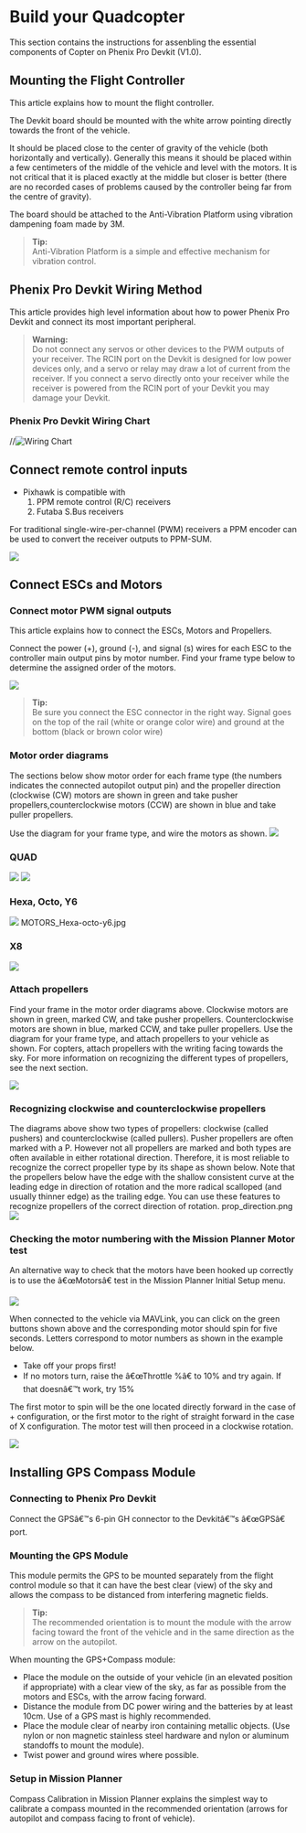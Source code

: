 # Build your Quadcopter

This section contains the instructions for assenbling the essential components of Copter on Phenix Pro Devkit \(V1.0\).

## Mounting the Flight Controller

This article explains how to mount the flight controller.

The Devkit board should be mounted with the white arrow pointing directly towards the front of the vehicle.

It should be placed close to the center of gravity of the vehicle \(both horizontally and vertically\). Generally this means it should be placed within a few centimeters of the middle of the vehicle and level with the motors. It is not critical that it is placed exactly at the middle but closer is better \(there are no recorded cases of problems caused by the controller being far from the centre of gravity\).

The board should be attached to the Anti-Vibration Platform using vibration dampening foam made by 3M.

> **Tip:**  
> Anti-Vibration Platform is a simple and effective mechanism for vibration control.

## Phenix Pro Devkit Wiring Method

This article provides high level information about how to power Phenix Pro Devkit and connect its most important peripheral.

> **Warning:**  
> Do not connect any servos or other devices to the PWM outputs of your receiver. The RCIN port on the Devkit is designed for low power devices only, and a servo or relay may draw a lot of current from the receiver. If you connect a servo directly onto your receiver while the receiver is powered from the RCIN port of your Devkit you may damage your Devkit.

### Phenix Pro Devkit Wiring Chart

//![Wiring Chart](/.vuepress/public/WiringChart.png)

## Connect remote control inputs

* Pixhawk is compatible with
  1. PPM remote control \(R/C\) receivers
  2. Futaba S.Bus receivers

For traditional single-wire-per-channel \(PWM\) receivers a PPM encoder can be used to convert the receiver outputs to PPM-SUM.

![](/.vuepress/public/sbus.png)

## Connect ESCs and Motors

### Connect motor PWM signal outputs

This article explains how to connect the ESCs, Motors and Propellers.

Connect the power \(+\), ground \(-\), and signal \(s\) wires for each ESC to the controller main output pins by motor number. Find your frame type below to determine the assigned order of the motors.

![](/.vuepress/public/EN_3.png)

> **Tip:**  
> Be sure you connect the ESC connector in the right way. Signal goes on the top of the rail \(white or orange color wire\) and ground at the bottom \(black or brown color wire\)

### Motor order diagrams

The sections below show motor order for each frame type \(the numbers indicates the connected autopilot output pin\) and the propeller direction \(clockwise \(CW\) motors are shown in green and take pusher propellers,counterclockwise motors \(CCW\) are shown in blue and take puller propellers.

Use the diagram for your frame type, and wire the motors as shown. ![](/.vuepress/public/MOTORS_CW_CCWLegend.jpg)

### QUAD

![](/.vuepress/public/MOTORS_QuadX_QuadPlus.jpg) ![](/.vuepress/public/MOTORS_Quad_Hb.jpg)

### Hexa, Octo, Y6

![](/.vuepress/public/MOTORS_Hexa-octo-y6.jpg) MOTORS\_Hexa-octo-y6.jpg

### X8

![](/.vuepress/public/MOTORS_X8.jpg)

### Attach propellers

Find your frame in the motor order diagrams above. Clockwise motors are shown in green, marked CW, and take pusher propellers. Counterclockwise motors are shown in blue, marked CCW, and take puller propellers. Use the diagram for your frame type, and attach propellers to your vehicle as shown. For copters, attach propellers with the writing facing towards the sky. For more information on recognizing the different types of propellers, see the next section.

![](/.vuepress/public/MOTORS_CW_CCWLegend%20%281%29.jpg)

### Recognizing clockwise and counterclockwise propellers

The diagrams above show two types of propellers: clockwise \(called pushers\) and counterclockwise \(called pullers\). Pusher propellers are often marked with a P. However not all propellers are marked and both types are often available in either rotational direction. Therefore, it is most reliable to recognize the correct propeller type by its shape as shown below. Note that the propellers below have the edge with the shallow consistent curve at the leading edge in direction of rotation and the more radical scalloped \(and usually thinner edge\) as the trailing edge. You can use these features to recognize propellers of the correct direction of rotation. prop\_direction.png ![](/.vuepress/public/prop_direction.png)

### Checking the motor numbering with the Mission Planner Motor test

An alternative way to check that the motors have been hooked up correctly is to use the â€œMotorsâ€ test in the Mission Planner Initial Setup menu.

![](/.vuepress/public/MissionPlanner_MotorTest.png)

When connected to the vehicle via MAVLink, you can click on the green buttons shown above and the corresponding motor should spin for five seconds. Letters correspond to motor numbers as shown in the example below.

* Take off your props first!
* If no motors turn, raise the â€œThrottle %â€ to 10% and try again. If that doesnâ€™t work, try 15%

The first motor to spin will be the one located directly forward in the case of + configuration, or the first motor to the right of straight forward in the case of X configuration. The motor test will then proceed in a clockwise rotation.

![](/.vuepress/public/APM_2_5_MOTORS_QUAD_enc.jpg)

## Installing GPS Compass Module

### Connecting to Phenix Pro Devkit

Connect the GPSâ€™s 6-pin GH connector to the Devkitâ€™s â€œGPSâ€ port.

### Mounting the GPS Module

This module permits the GPS to be mounted separately from the flight control module so that it can have the best clear \(view\) of the sky and allows the compass to be distanced from interfering magnetic fields.

> **Tip:**  
> The recommended orientation is to mount the module with the arrow facing toward the front of the vehicle and in the same direction as the arrow on the autopilot.

When mounting the GPS+Compass module:

* Place the module on the outside of your vehicle \(in an elevated position if appropriate\) with a clear view of the sky, as far as possible from the motors and ESCs, with the arrow facing forward.
* Distance the module from DC power wiring and the batteries by at least 10cm. Use of a GPS mast is highly recommended.
* Place the module clear of nearby iron containing metallic objects. \(Use nylon or non magnetic stainless steel hardware and nylon or aluminum standoffs to mount the module\).
* Twist power and ground wires where possible.

### Setup in Mission Planner

Compass Calibration in Mission Planner explains the simplest way to calibrate a compass mounted in the recommended orientation \(arrows for autopilot and compass facing to front of vehicle\).

